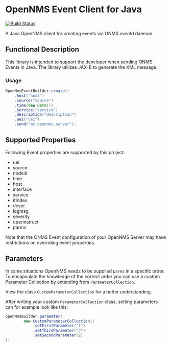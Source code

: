 # OpenNMS Event Client for Java

[![Build Status](https://travis-ci.org/error418/opennms-event.svg?branch=master)](https://travis-ci.org/error418/opennms-event)

A Java OpenNMS client for creating events via ONMS *eventd* daemon.

## Functional Description

This library is intended to support the developer when sending ONMS Events in Java. The library utilizes
JAX-B to generate the XML message.


### Usage

```java
OpenNmsEventBuilder.create()
	.host("host")
	.source("source")
	.time(new Date())
	.service("service")
	.description("description")
	.uei("uei")
	.send("my.opennms.server");
```

## Supported Properties

Following Event properties are supported by this project:

* uei
* source
* nodeid
* time
* host
* interface
* service
* ifIndex
* descr
* logmsg
* severity
* operinstruct
* parms

Note that the ONMS Event configuration of your OpenNMS Server may have restrictions on overriding event properties.

## Parameters

In some situations OpenNMS needs to be supplied `parms` in a specific order. To encapsulate the knowledge of the correct order
you can use a custom Parameter Collection by extending from `ParameterCollection`.

View the class `CustomParameterCollection` for a better understanding.

After writing your custom `ParameterCollection` class, setting parameters can for example look like this:

```java
openNmsBuilder.parameter(
		new CustomParameterCollection()
			.setFirstParameter("1")
			.setThirdParameter("3")
			.setSecondParameter(2)
);
		
```